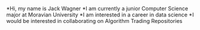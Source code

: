 *Hi, my name is Jack Wagner
*I am currently a junior Computer Science major at Moravian University
*I am interested in a career in data science 
*I would be interested in collaborating on Algorithm Trading Repositories
